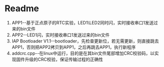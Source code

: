 # Readme   
1. APP1--基于正点原子的RTC实验，LED1\LED2同时闪，实时接收串口1发送过来的bin文件
2. APP2--LED1闪，实时接收串口1发送过来的bin文件
3. IAP Bootloader V1.1--bootloader，先检查更新位，若无需更新，则直接跳去APP1，否则把APP2拷贝到APP1，之后再跳去APP1，执行新程序
4. addcrc.cpp--在linux中运行，目的是在其bin文件尾部增加CRC校验码，以实现固件升级的CRC校验，保证传输过程的正确性

